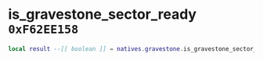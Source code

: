 # is_gravestone_sector_ready `0xF62EE158`

```lua
local result --[[ boolean ]] = natives.gravestone.is_gravestone_sector_ready()
```